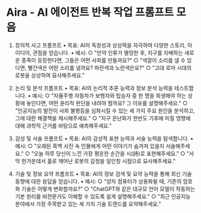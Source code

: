 # Aira - AI 에이전트 반복 작업 프롬프트 모음

1. 창의적 사고 프롬프트
   • 목표: AI의 독창성과 상상력을 자극하여 다양한 스토리, 아이디어, 관점을 얻습니다.
   • 예시:
   ○ "만약 인류가 멸망한 후, 지구를 지배하는 새로운 종족이 등장한다면, 그들은 어떤 사회를 만들까요?"
   ○ "색깔이 소리를 낼 수 있다면, 빨간색은 어떤 소리를 낼까요? 파란색과 노란색은요?"
   ○ "고대 로마 시대의 로봇을 상상하여 묘사해주세요."

2. 논리 및 분석 프롬프트
   • 목표: AI의 논리적 추론 능력과 정보 분석 능력을 테스트합니다.
   • 예시:
   ○ "자율주행 자동차가 보행자와 탑승자 중 한 명을 희생해야 하는 상황에 놓인다면, 어떤 윤리적 판단을 내려야 할까요? 그 이유를 설명해주세요."
   ○ "인공지능의 발전이 사회 불평등을 심화시킬 수 있는 세 가지 주요 원인을 분석하고, 그에 대한 해결책을 제시해주세요."
   ○ "지구 온난화가 한반도 기후에 미칠 영향에 대해 과학적 근거를 바탕으로 예측해주세요."

3. 감성 및 서술 프롬프트
   • 목표: AI의 감성적 표현 능력과 서술 능력을 탐색합니다.
   • 예시:
   ○ "오래된 흑백 사진 속 인물에게 어떤 이야기가 숨겨져 있을지 서술해주세요."
   ○ "오늘 하루 당신이 느낀 가장 평온한 순간을 시(詩)로 표현해주세요."
   ○ "사막 한가운데서 홀로 깨어난 로봇의 감정을 일인칭 시점으로 묘사해주세요."

4. 기술 및 정보 요약 프롬프트
   • 목표: AI의 정보 검색 및 요약 능력을 통해 최신 기술 동향에 대한 응답을 얻습니다.
   • 예시:
   ○ "양자 컴퓨터가 상용화될 때, 기존의 암호화 기술은 어떻게 변화할까요?"
   ○ "ChatGPT와 같은 대규모 언어 모델이 작동하는 기본 원리를 비전문가도 이해할 수 있도록 쉽게 설명해주세요."
   ○ "최근 인공지능 분야에서 가장 주목받고 있는 세 가지 기술 트렌드를 요약해주세요."
